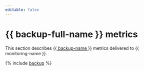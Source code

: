 ```yaml
---
editable: false
---
```


# {{ backup-full-name }} metrics

This section describes [{{ backup-name }}](../../backup/) metrics delivered to {{ monitoring-name }}.

{% include [backup](../../_includes/monitoring/metrics-ref/backup.md) %}